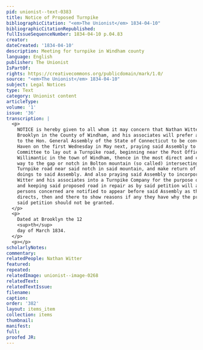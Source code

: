 ```yaml
---
pid: unionist--text-0383
title: Notice of Proposed Turnpike
bibliographicCitation: "<em>The Unionist</em> 1834-04-10"
bibliographicCitationRepublished: 
fullIssueSequenceNumber: 1834-04-10 p.04.83
creator: 
dateCreated: '1834-04-10'
description: Meeting for turnpike in Windham county
language: English
publisher: The Unionist
IsPartOf: 
rights: https://creativecommons.org/publicdomain/mark/1.0/
source: "<em>The Unionist</em> 1834-04-10"
subject: Legal Notices
type: Text
category: Unionist content
articleType: 
volume: '1'
issue: '36'
transcription: |
  <p>
    NOTICE is hereby given to all whom it may concern that Nathan Witter of
    Brooklyn in the County of Windham, and his associates will prefer a petition
    to the Hon. General Assembly of the State of Connecticut to be convened at New
    Haven on the first Wednesday in May next, praying said Assembly to appoint a
    Committee to lay out a Turnpike road, beginning near the Post Office in
    Willimantic in the town of Windham, thence in the most direct and convenient
    way to the gap or notch in Bolton mountain (so called) intersecting the Boston
    Turnpike road near said notch in said mountain, and make return of their
    doings to said Assembly. And also praying said Assembly to incorporate said
    Witter and his associates into a Turnpike Company for the purpose of making
    and keeping said proposed road in repair as by said petition will appear. All
    persons concerned are notified to appear before said Assembly as the law
    directs, then and there to show reasons if any they have why the prayer of
    said petition should not be granted.
  </p>
  <p>
    Dated at Brooklyn the 12
    <sup>th</sup>
    day of March 1834.
  </p>
  <p></p>
scholarlyNotes: 
commentary: 
relatedPeople: Nathan Witter
featured: 
repeated: 
relatedImage: unionist--image-0268
relatedText: 
relatedTextIssue: 
filename: 
caption: 
order: '382'
layout: items_item
collection: items
thumbnail: 
manifest: 
full: 
proofed JR: 
---
```

